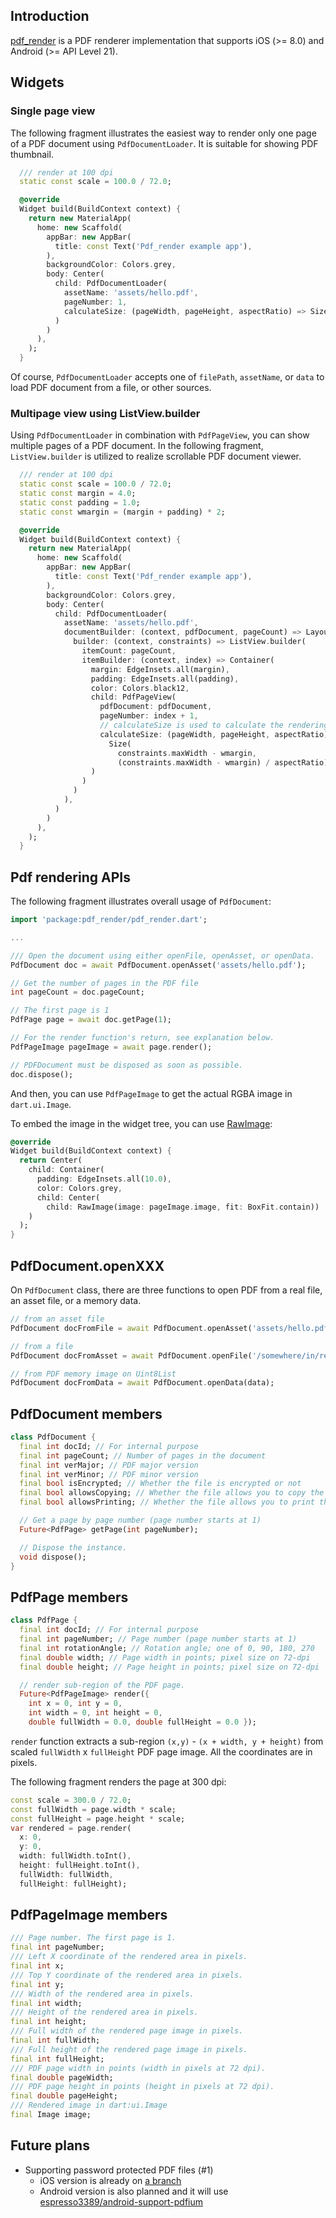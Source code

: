 ## Introduction

[pdf_render](https://pub.dartlang.org/packages/pdf_render) is a PDF renderer implementation that supports iOS (>= 8.0) and Android (>= API Level 21).

## Widgets

### Single page view

The following fragment illustrates the easiest way to render only one page of a PDF document using `PdfDocumentLoader`. It is suitable for showing PDF thumbnail.

```dart
  /// render at 100 dpi
  static const scale = 100.0 / 72.0;

  @override
  Widget build(BuildContext context) {
    return new MaterialApp(
      home: new Scaffold(
        appBar: new AppBar(
          title: const Text('Pdf_render example app'),
        ),
        backgroundColor: Colors.grey,
        body: Center(
          child: PdfDocumentLoader(
            assetName: 'assets/hello.pdf',
            pageNumber: 1,
            calculateSize: (pageWidth, pageHeight, aspectRatio) => Size(pageWidth * scale, pageHeight * scale)
          )
        )
      ),
    );
  }
```

Of course, `PdfDocumentLoader` accepts one of `filePath`, `assetName`, or `data` to load PDF document from a file, or other sources.

### Multipage view using ListView.builder

Using `PdfDocumentLoader` in combination with `PdfPageView`, you can show multiple pages of a PDF document. In the following fragment, `ListView.builder` is utilized to realize scrollable PDF document viewer.

```dart
  /// render at 100 dpi
  static const scale = 100.0 / 72.0;
  static const margin = 4.0;
  static const padding = 1.0;
  static const wmargin = (margin + padding) * 2;

  @override
  Widget build(BuildContext context) {
    return new MaterialApp(
      home: new Scaffold(
        appBar: new AppBar(
          title: const Text('Pdf_render example app'),
        ),
        backgroundColor: Colors.grey,
        body: Center(
          child: PdfDocumentLoader(
            assetName: 'assets/hello.pdf',
            documentBuilder: (context, pdfDocument, pageCount) => LayoutBuilder(
              builder: (context, constraints) => ListView.builder(
                itemCount: pageCount,
                itemBuilder: (context, index) => Container(
                  margin: EdgeInsets.all(margin),
                  padding: EdgeInsets.all(padding),
                  color: Colors.black12,
                  child: PdfPageView(
                    pdfDocument: pdfDocument,
                    pageNumber: index + 1,
                    // calculateSize is used to calculate the rendering page size
                    calculateSize: (pageWidth, pageHeight, aspectRatio) =>
                      Size(
                        constraints.maxWidth - wmargin,
                        (constraints.maxWidth - wmargin) / aspectRatio)
                  )
                )
              )
            ),
          )
        )
      ),
    );
  }
```

## Pdf rendering APIs

The following fragment illustrates overall usage of `PdfDocument`:

```dart
import 'package:pdf_render/pdf_render.dart';

...

/// Open the document using either openFile, openAsset, or openData.
PdfDocument doc = await PdfDocument.openAsset('assets/hello.pdf');

// Get the number of pages in the PDF file
int pageCount = doc.pageCount;

// The first page is 1
PdfPage page = await doc.getPage(1);

// For the render function's return, see explanation below.
PdfPageImage pageImage = await page.render();

// PDFDocument must be disposed as soon as possible.
doc.dispose();
```

And then, you can use `PdfPageImage` to get the actual RGBA image in `dart.ui.Image`.

To embed the image in the widget tree, you can use [RawImage](https://docs.flutter.io/flutter/widgets/RawImage-class.html):

```dart
@override
Widget build(BuildContext context) {
  return Center(
    child: Container(
      padding: EdgeInsets.all(10.0),
      color: Colors.grey,
      child: Center(
        child: RawImage(image: pageImage.image, fit: BoxFit.contain))
    )
  );
}
```

## PdfDocument.openXXX

On `PdfDocument` class, there are three functions to open PDF from a real file, an asset file, or a memory data.

```dart
// from an asset file
PdfDocument docFromFile = await PdfDocument.openAsset('assets/hello.pdf');

// from a file
PdfDocument docFromAsset = await PdfDocument.openFile('/somewhere/in/real/file/system/file.pdf');

// from PDF memory image on Uint8List
PdfDocument docFromData = await PdfDocument.openData(data);
```

## PdfDocument members

```dart
class PdfDocument {
  final int docId; // For internal purpose
  final int pageCount; // Number of pages in the document
  final int verMajor; // PDF major version
  final int verMinor; // PDF minor version
  final bool isEncrypted; // Whether the file is encrypted or not
  final bool allowsCopying; // Whether the file allows you to copy the texts
  final bool allowsPrinting; // Whether the file allows you to print the document

  // Get a page by page number (page number starts at 1)
  Future<PdfPage> getPage(int pageNumber);

  // Dispose the instance.
  void dispose();
}
```

## PdfPage members

```dart
class PdfPage {
  final int docId; // For internal purpose
  final int pageNumber; // Page number (page number starts at 1)
  final int rotationAngle; // Rotation angle; one of 0, 90, 180, 270
  final double width; // Page width in points; pixel size on 72-dpi
  final double height; // Page height in points; pixel size on 72-dpi

  // render sub-region of the PDF page.
  Future<PdfPageImage> render({
    int x = 0, int y = 0,
    int width = 0, int height = 0,
    double fullWidth = 0.0, double fullHeight = 0.0 });
```

`render` function extracts a sub-region `(x,y)` - `(x + width, y + height)` from scaled `fullWidth` x `fullHeight` PDF page image. All the coordinates are in pixels.

The following fragment renders the page at 300 dpi:

```dart
const scale = 300.0 / 72.0;
const fullWidth = page.width * scale;
const fullHeight = page.height * scale;
var rendered = page.render(
  x: 0,
  y: 0,
  width: fullWidth.toInt(),
  height: fullHeight.toInt(),
  fullWidth: fullWidth,
  fullHeight: fullHeight);
```

## PdfPageImage members

```dart
/// Page number. The first page is 1.
final int pageNumber;
/// Left X coordinate of the rendered area in pixels.
final int x;
/// Top Y coordinate of the rendered area in pixels.
final int y;
/// Width of the rendered area in pixels.
final int width;
/// Height of the rendered area in pixels.
final int height;
/// Full width of the rendered page image in pixels.
final int fullWidth;
/// Full height of the rendered page image in pixels.
final int fullHeight;
/// PDF page width in points (width in pixels at 72 dpi).
final double pageWidth;
/// PDF page height in points (height in pixels at 72 dpi).
final double pageHeight;
/// Rendered image in dart:ui.Image
final Image image;
```

## Future plans

- Supporting password protected PDF files (#1)
  - iOS version is already on [a branch](https://github.com/espresso3389/flutter_pdf_render/tree/support_passwords)
  - Android version is also planned and it will use [espresso3389/android-support-pdfium](https://github.com/espresso3389/android-support-pdfium)
